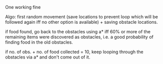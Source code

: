 One working fine

Algo: 
  first random movement (save locations to prevent loop which will be followed again iff no other option is available) + saving obstacle locations.
  
  if food found, go back to the obstacles using a* iff 60% or more of the remaining items were discovered as obstacles, i.e. a good probability of finding food in the old obstacles.
  
  if no. of obs. + no. of food collected = 10, keep looping through the obstacles via a* and don't come out of it.
